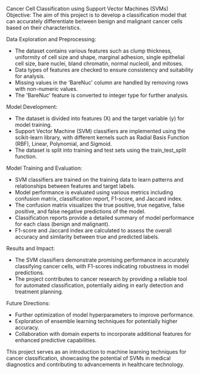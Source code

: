 Cancer Cell Classification using Support Vector Machines (SVMs)
Objective:
The aim of this project is to develop a classification model that can accurately differentiate between benign and malignant cancer cells based on their characteristics.

Data Exploration and Preprocessing:
- The dataset contains various features such as clump thickness, uniformity of cell size and shape, marginal adhesion, single epithelial cell size, bare nuclei, bland chromatin, normal nucleoli, and mitoses.
- Data types of features are checked to ensure consistency and suitability for analysis.
- Missing values in the 'BareNuc' column are handled by removing rows with non-numeric values.
- The 'BareNuc' feature is converted to integer type for further analysis.

Model Development:
- The dataset is divided into features (X) and the target variable (y) for model training.
- Support Vector Machine (SVM) classifiers are implemented using the scikit-learn library, with different kernels such as Radial Basis Function (RBF), Linear, Polynomial, and Sigmoid.
- The dataset is split into training and test sets using the train_test_split function.

Model Training and Evaluation:
- SVM classifiers are trained on the training data to learn patterns and relationships between features and target labels.
- Model performance is evaluated using various metrics including confusion matrix, classification report, F1-score, and Jaccard index.
- The confusion matrix visualizes the true positive, true negative, false positive, and false negative predictions of the model.
- Classification reports provide a detailed summary of model performance for each class (benign and malignant).
- F1-score and Jaccard index are calculated to assess the overall accuracy and similarity between true and predicted labels.

Results and Impact:
- The SVM classifiers demonstrate promising performance in accurately classifying cancer cells, with F1-scores indicating robustness in model predictions.
- The project contributes to cancer research by providing a reliable tool for automated classification, potentially aiding in early detection and treatment planning.
  
Future Directions:
- Further optimization of model hyperparameters to improve performance.
- Exploration of ensemble learning techniques for potentially higher accuracy.
- Collaboration with domain experts to incorporate additional features for enhanced predictive capabilities.

This project serves as an introduction to machine learning techniques for cancer classification, showcasing the potential of SVMs in medical diagnostics and contributing to advancements in healthcare technology.
